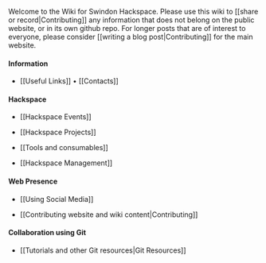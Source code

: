 <!-- Note: the following gollum tag doesn't work :( -->
<!-- --- title: Swindon Hackspace Wiki -->

Welcome to the Wiki for Swindon Hackspace.  Please use this wiki to [[share or record|Contributing]] any information that does not belong on the public website, or in its own github repo.  For longer posts that are of interest to everyone, please consider [[writing a blog post|Contributing]] for the main website.

#### Information

- [[Useful Links]] • [[Contacts]]

#### Hackspace

- [[Hackspace Events]]

- [[Hackspace Projects]]

- [[Tools and consumables]]

- [[Hackspace Management]]

#### Web Presence

- [[Using Social Media]]

- [[Contributing website and wiki content|Contributing]]


#### Collaboration using Git

- [[Tutorials and other Git resources|Git Resources]]
